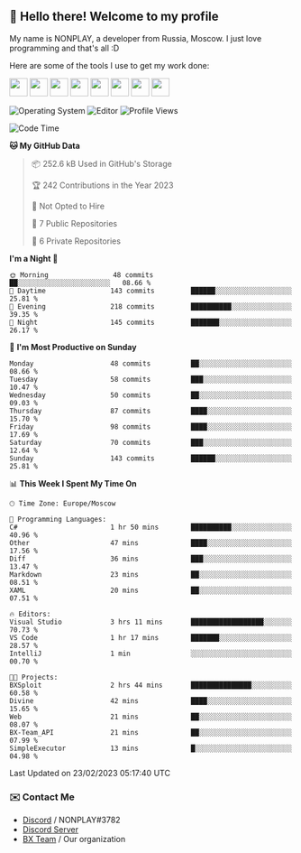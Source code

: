 ## :wave: Hello there! Welcome to my profile

My name is NONPLAY, a developer from Russia, Moscow. I just love programming and that's all :D

Here are some of the tools I use to get my work done:

<kbd><img height="32" src="https://img.icons8.com/color/2x/visual-studio-code-2019.png"></kbd>
<kbd><img height="32" src="https://img.icons8.com/color/2x/linux.png"></kbd>
<kbd><img height="32" src="https://img.icons8.com/fluent/2x/console.png"></kbd>
<kbd><img height="32" src="https://img.icons8.com/color/2x/open-source.png"></kbd>
<kbd><img height="32" src="https://img.icons8.com/color/2x/git.png"></kbd>
<kbd><img height="32" src="https://img.icons8.com/color/2x/nginx.png"></kbd>
<a href="?#gh-light-mode-only"><kbd><img height="32" src="https://img.icons8.com/metro/2x/mysql.png"></kbd></a>
<a href="?#gh-dark-mode-only"><kbd><img height="32" src="https://img.icons8.com/FFFFFF/metro/2x/mysql.png"></kbd></a>

![Operating System](https://img.shields.io/badge/OS-Windows%2010%20Pro-informational?style=for-the-badge&logo=Windows&logoColor=white&color=007ec6)
![Editor](https://img.shields.io/badge/Editor-VS%20Code-informational?style=for-the-badge&logo=Visual%20Studio%20Code&logoColor=white&color=007ec6)
![Profile Views](https://komarev.com/ghpvc/?username=NONPLAYT&color=blue&style=for-the-badge)

<!--START_SECTION:waka-->
![Code Time](http://img.shields.io/badge/Code%20Time-75%20hrs%2017%20mins-blue)

**🐱 My GitHub Data** 

> 📦 252.6 kB Used in GitHub's Storage 
 > 
> 🏆 242 Contributions in the Year 2023
 > 
> 🚫 Not Opted to Hire
 > 
> 📜 7 Public Repositories 
 > 
> 🔑 6 Private Repositories 
 > 
**I'm a Night 🦉** 

```text
🌞 Morning                48 commits          ██░░░░░░░░░░░░░░░░░░░░░░░   08.66 % 
🌆 Daytime                143 commits         ██████░░░░░░░░░░░░░░░░░░░   25.81 % 
🌃 Evening                218 commits         ██████████░░░░░░░░░░░░░░░   39.35 % 
🌙 Night                  145 commits         ███████░░░░░░░░░░░░░░░░░░   26.17 % 
```
📅 **I'm Most Productive on Sunday** 

```text
Monday                   48 commits          ██░░░░░░░░░░░░░░░░░░░░░░░   08.66 % 
Tuesday                  58 commits          ███░░░░░░░░░░░░░░░░░░░░░░   10.47 % 
Wednesday                50 commits          ██░░░░░░░░░░░░░░░░░░░░░░░   09.03 % 
Thursday                 87 commits          ████░░░░░░░░░░░░░░░░░░░░░   15.70 % 
Friday                   98 commits          ████░░░░░░░░░░░░░░░░░░░░░   17.69 % 
Saturday                 70 commits          ███░░░░░░░░░░░░░░░░░░░░░░   12.64 % 
Sunday                   143 commits         ██████░░░░░░░░░░░░░░░░░░░   25.81 % 
```


📊 **This Week I Spent My Time On** 

```text
🕑︎ Time Zone: Europe/Moscow

💬 Programming Languages: 
C#                       1 hr 50 mins        ██████████░░░░░░░░░░░░░░░   40.96 % 
Other                    47 mins             ████░░░░░░░░░░░░░░░░░░░░░   17.56 % 
Diff                     36 mins             ███░░░░░░░░░░░░░░░░░░░░░░   13.47 % 
Markdown                 23 mins             ██░░░░░░░░░░░░░░░░░░░░░░░   08.51 % 
XAML                     20 mins             ██░░░░░░░░░░░░░░░░░░░░░░░   07.51 % 

🔥 Editors: 
Visual Studio            3 hrs 11 mins       ██████████████████░░░░░░░   70.73 % 
VS Code                  1 hr 17 mins        ███████░░░░░░░░░░░░░░░░░░   28.57 % 
IntelliJ                 1 min               ░░░░░░░░░░░░░░░░░░░░░░░░░   00.70 % 

🐱‍💻 Projects: 
BXSploit                 2 hrs 44 mins       ███████████████░░░░░░░░░░   60.58 % 
Divine                   42 mins             ████░░░░░░░░░░░░░░░░░░░░░   15.65 % 
Web                      21 mins             ██░░░░░░░░░░░░░░░░░░░░░░░   08.07 % 
BX-Team_API              21 mins             ██░░░░░░░░░░░░░░░░░░░░░░░   07.99 % 
SimpleExecutor           13 mins             █░░░░░░░░░░░░░░░░░░░░░░░░   04.98 % 
```


 Last Updated on 23/02/2023 05:17:40 UTC
<!--END_SECTION:waka-->

### ✉️ Contact Me

- [Discord](https://discord.com/users/597087584090587177) / NONPLAY#3782
- [Discord Server](https://discord.gg/p7cxhw7E2M)
- [BX Team](https://github.com/BX-Team) / Our organization
